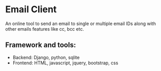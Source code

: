 # Email Client
An online tool to send an email to single or multiple email IDs along with other emails features like cc, bcc etc.

## Framework and tools:
  - Backend: Django, python, sqlite
  - Frontend: HTML, javascript, jquery, bootstrap, css
